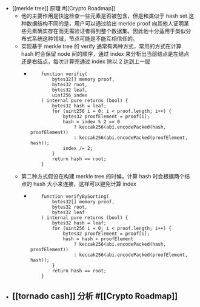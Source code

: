 - [[merkle tree]] 原理 #[[Crypto Roadmap]]
	- 他的主要作用是快速检查一些元素是否被包含，但是和类似于 hash set 这种数据结构不同的是，用户可以通过给出 merkle proof 向其他人证明某些元素确实存在而无需验证者得到整个数据集。因此他十分适用于类似分布式系统这种领域，节点可能是不能互相信任的。
	- 实现基于 merkle tree 的 verify 通常有两种方式，常用的方式在计算 hash 时会保留 node 间的顺序，通过 index 来分析出当前结点是左结点还是右结点，每次计算完通过 index 除以 2 达到上一层
		- ```solidity
		      function verifiy(
		          bytes32[] memory proof,
		          bytes32 root,
		          bytes32 leaf,
		          uint256 index
		      ) internal pure returns (bool) {
		          bytes32 hash = leaf;
		          for (uint256 i = 0; i < proof.length; i++) {
		              bytes32 proofElement = proof[i];
		              hash = index % 2 == 0
		                  ? keccak256(abi.encodePacked(hash, proofElement))
		                  : keccak256(abi.encodePacked(proofElement, hash));
		              index /= 2;
		          }
		          return hash == root;
		      }
		  ```
	- 第二种方式假设在构建 merkle tree 的时候，计算 hash 时会根据两个结点的 hash 大小来连接，这样可以避免计算 index
		- ```solidity
		      function verifyBySorting(
		          bytes32[] memory proof,
		          bytes32 root,
		          bytes32 leaf
		      ) internal pure returns (bool) {
		          bytes32 hash = leaf;
		          for (uint256 i = 0; i < proof.length; i++) {
		              bytes32 proofElement = proof[i];
		              hash = hash < proofElement
		                  ? keccak256(abi.encodePacked(hash, proofElement))
		                  : keccak256(abi.encodePacked(proofElement, hash));
		          }
		          return hash == root;
		      }
		  ```
- [[tornado cash]] 分析 #[[Crypto Roadmap]]
	-